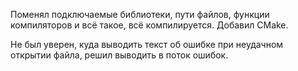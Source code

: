 Поменял подключаемые библиотеки, пути файлов, функции компиляторов и всё такое, всё компилируется. Добавил CMake.

Не был уверен, куда выводить текст об ошибке при неудачном открытии файла, решил выводить в поток ошибок.
